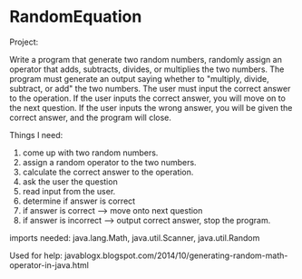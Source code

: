 # RandomEquation

Project: 

Write a program that generate two random numbers, 
randomly assign an operator that adds, subtracts, divides, or multiplies the two numbers.
The program must generate an output saying whether to "multiply, divide, subtract, or add" the two numbers.
The user must input the correct answer to the operation.
If the user inputs the correct answer, you will move on to the next question.
If the user inputs the wrong answer, you will be given the correct answer, and the program will close.

Things I need:

1. come up with two random numbers.
2. assign a random operator to the two numbers.
3. calculate the correct answer to the operation.
4. ask the user the question
5. read input from the user.
6. determine if answer is correct
7. if answer is correct --> move onto next question
8. if answer is incorrect --> output correct answer, stop the program.

imports needed:  java.lang.Math, java.util.Scanner, java.util.Random


Used for help: javablogx.blogspot.com/2014/10/generating-random-math-operator-in-java.html
